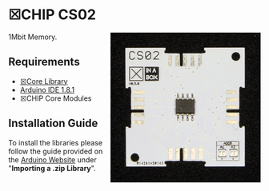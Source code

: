 # ☒CHIP CS02
<img src="extras/CS02 V0.5.0.JPG" width="300" align="right">
1Mbit Memory.

## Requirements
  - [☒Core Library](https://github.com/xinabox/xCore)
  - [Arduino IDE 1.8.1](https://www.arduino.cc/en/main/software)
  - ☒CHIP Core Modules
  
## Installation Guide
To install the libraries please follow the guide provided on the [Arduino Website](https://www.arduino.cc/en/Guide/Libraries) under "**Importing a .zip Library**".

